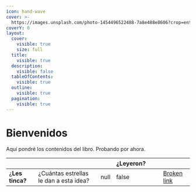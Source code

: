 ```yaml
---
icon: hand-wave
cover: >-
  https://images.unsplash.com/photo-1454496522488-7a8e488e8606?crop=entropy&cs=srgb&fm=jpg&ixid=M3wxOTcwMjR8MHwxfHNlYXJjaHwyfHxtb3VudGFpbnxlbnwwfHx8fDE3NDU5MzA2MDh8MA&ixlib=rb-4.0.3&q=85
coverY: 0
layout:
  cover:
    visible: true
    size: full
  title:
    visible: true
  description:
    visible: false
  tableOfContents:
    visible: true
  outline:
    visible: true
  pagination:
    visible: true
---
```


# Bienvenidos

Aquí pondré los contenidos del libro. Probando por ahora.

<table data-view="cards"><thead><tr><th></th><th></th><th data-type="rating" data-max="5"></th><th data-type="checkbox">¿Leyeron?</th><th data-hidden data-card-cover data-type="files"></th><th data-hidden></th><th data-hidden data-card-target data-type="content-ref"></th></tr></thead><tbody><tr><td>¿<strong>Les tinca?</strong></td><td>¿Cuántas estrellas le dan a esta idea?</td><td>null</td><td>false</td><td></td><td></td><td><a href="broken-reference">Broken link</a></td></tr></tbody></table>
